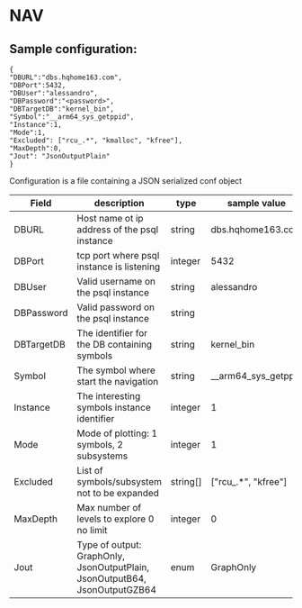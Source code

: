 # NAV

## Sample configuration:
```
{
"DBURL":"dbs.hqhome163.com",
"DBPort":5432,
"DBUser":"alessandro",
"DBPassword":"<password>",
"DBTargetDB":"kernel_bin",
"Symbol":"__arm64_sys_getppid",
"Instance":1,
"Mode":1,
"Excluded": ["rcu_.*", "kmalloc", "kfree"],
"MaxDepth":0,
"Jout": "JsonOutputPlain"
}
```
Configuration is a file containing a JSON serialized conf object

|Field     |description                                                               |type    |sample value       |
|----------|--------------------------------------------------------------------------|--------|-------------------|
|DBURL     |Host name ot ip address of the psql instance                              |string  |dbs.hqhome163.com  |
|DBPort    |tcp port where psql instance is listening                                 |integer |5432               |
|DBUser    |Valid username on the psql instance                                       |string  |alessandro         |
|DBPassword|Valid password on the psql instance                                       |string  |<password>         |
|DBTargetDB|The identifier for the DB containing symbols                              |string  |kernel_bin         |
|Symbol    |The symbol where start the navigation                                     |string  |__arm64_sys_getppid|
|Instance  |The interesting symbols instance identifier                               |integer |1                  |
|Mode      |Mode of plotting: 1 symbols, 2 subsystems                                 |integer |1                  |
|Excluded  |List of symbols/subsystem not to be expanded                              |string[]|["rcu_.*", "kfree"]|
|MaxDepth  |Max number of levels to explore 0 no limit                                |integer |0                  |
|Jout      |Type of output: GraphOnly, JsonOutputPlain, JsonOutputB64, JsonOutputGZB64|enum    | GraphOnly         |
